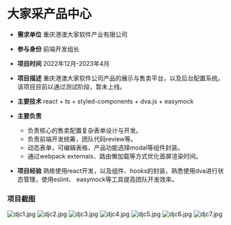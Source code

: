# 大家采产品中心
- **需求单位** 重庆港澳大家软件产业有限公司
- **参与身份** 前端开发组长
- **项目时间** 2022年12月-2023年4月
- **项目描述** 重庆港澳大家软件公司产品的展示与售卖平台，以及后台配置系统。该项目目前以通过测试阶段，暂未上线。
- **主要技术** react + ts + styled-components + dva.js + easymock
- **主要负责**
    - 负责核心的售卖配置复杂表单设计与开发。
    - 负责前端开发统筹，团队代码review等。
    - 动态表单，可编辑表格、产品功能选择modal等组件封装。
    - 通过webpack externals、路由懒加载等方式优化首屏渲染时间。

- **项目经验** 熟练使用react开发，以及组件、hooks的封装，熟悉使用dva进行状态管理，使用eslint、 easymock等工具提高团队开发效率。

### 项目截图

![djc1.jpg](https://cdn.lnine9.icu/images/djc/1683896559667.jpg?imageView2/0/interlace/1/q/50|imageslim)
![djc2.jpg](https://cdn.lnine9.icu/images/djc/1683896561747.jpg?imageView2/0/interlace/1/q/50|imageslim)
![djc3.jpg](https://cdn.lnine9.icu/images/djc/1683896562982.jpg?imageView2/0/interlace/1/q/50|imageslim)
![djc4.jpg](https://cdn.lnine9.icu/images/djc/1683896564654.jpg?imageView2/0/interlace/1/q/50|imageslim)
![djc5.jpg](https://cdn.lnine9.icu/images/djc/1683896567001.jpg?imageView2/0/interlace/1/q/50|imageslim)
![djc6.jpg](https://cdn.lnine9.icu/images/djc/1683896568908.jpg?imageView2/0/interlace/1/q/50|imageslim)
![djc7.jpg](https://cdn.lnine9.icu/images/djc/1683896555753.jpg?imageView2/0/interlace/1/q/50|imageslim)
